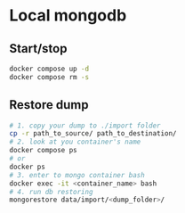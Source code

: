# Local mongodb

## Start/stop

```sh
docker compose up -d
docker compose rm -s
```

## Restore dump

```sh
# 1. copy your dump to ./import folder
cp -r path_to_source/ path_to_destination/
# 2. look at you container's name
docker compose ps 
# or 
docker ps
# 3. enter to mongo container bash 
docker exec -it <container_name> bash
# 4. run db restoring
mongorestore data/import/<dump_folder>/
```